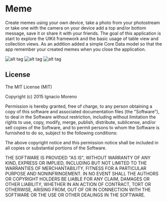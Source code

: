 # Meme

Create memes using your own device, take a photo from your photostream or take one with the camera on your device add a top and/or bottom message, save it or share it with your friends. The goal of this application is start to explore the UIKit framework and the basic usage of table view and collection views. As an addition added a simple Core Data model so that the app remember your created memes when you close the application.

![alt tag](https://raw.github.com/nmorenor/meme/master/Meme/MemeEditor.png)
![alt tag](https://raw.github.com/nmorenor/meme/master/Meme/TableView.png)
![alt tag](https://raw.github.com/nmorenor/meme/master/Meme/CollectionView.png)

## License

The MIT License (MIT)

Copyright (c) 2015 Ignacio Moreno

Permission is hereby granted, free of charge, to any person obtaining a copy
of this software and associated documentation files (the "Software"), to deal
in the Software without restriction, including without limitation the rights
to use, copy, modify, merge, publish, distribute, sublicense, and/or sell
copies of the Software, and to permit persons to whom the Software is
furnished to do so, subject to the following conditions:

The above copyright notice and this permission notice shall be included in
all copies or substantial portions of the Software.

THE SOFTWARE IS PROVIDED "AS IS", WITHOUT WARRANTY OF ANY KIND, EXPRESS OR
IMPLIED, INCLUDING BUT NOT LIMITED TO THE WARRANTIES OF MERCHANTABILITY,
FITNESS FOR A PARTICULAR PURPOSE AND NONINFRINGEMENT. IN NO EVENT SHALL THE
AUTHORS OR COPYRIGHT HOLDERS BE LIABLE FOR ANY CLAIM, DAMAGES OR OTHER
LIABILITY, WHETHER IN AN ACTION OF CONTRACT, TORT OR OTHERWISE, ARISING FROM,
OUT OF OR IN CONNECTION WITH THE SOFTWARE OR THE USE OR OTHER DEALINGS IN
THE SOFTWARE.